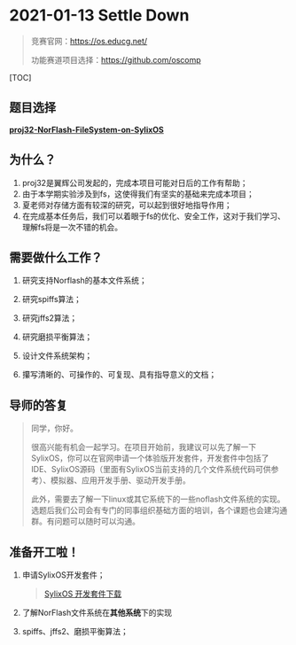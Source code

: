 # 2021-01-13 Settle Down

> 竞赛官网：https://os.educg.net/
>
> 功能赛道项目选择：https://github.com/oscomp

[TOC]



## 题目选择

**[proj32-NorFlash-FileSystem-on-SylixOS](https://github.com/oscomp/proj32-NorFlash-FileSystem-on-SylixOS)**



## 为什么？

1. proj32是翼辉公司发起的，完成本项目可能对日后的工作有帮助；
2. 由于本学期实验涉及到fs，这使得我们有坚实的基础来完成本项目；
3. 夏老师对存储方面有较深的研究，可以起到很好地指导作用；
4. 在完成基本任务后，我们可以着眼于fs的优化、安全工作，这对于我们学习、理解fs将是一次不错的机会。



## 需要做什么工作？

1. 研究支持Norflash的基本文件系统；

2. 研究spiffs算法；

3. 研究jffs2算法；

4. 研究磨损平衡算法；

5. 设计文件系统架构；

6. 攥写清晰的、可操作的、可复现、具有指导意义的文档；

   

## 导师的答复

> 同学，你好。
>
> 很高兴能有机会一起学习。在项目开始前，我建议可以先了解一下SylixOS，你可以在官网申请一个体验版开发套件，开发套件中包括了IDE、SylixOS源码（里面有SylixOS当前支持的几个文件系统代码可供参考）、模拟器、应用开发手册、驱动开发手册。
>
> 此外，需要去了解一下linux或其它系统下的一些noflash文件系统的实现。选题后我们公司会有专门的同事组织基础方面的培训，各个课题也会建沟通群。有问题可以随时可以沟通。



## 准备开工啦！

1. 申请SylixOS开发套件；

   > [SylixOS 开发套件下载](https://sylixos.com/)

2. 了解NorFlash文件系统在**其他系统**下的实现

3. spiffs、jffs2、磨损平衡算法；